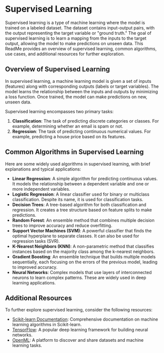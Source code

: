 # Supervised Learning 

Supervised learning is a type of machine learning where the model is trained on a labeled dataset. The dataset contains input-output pairs, with the output representing the target variable or "ground truth." The goal of supervised learning is to learn a mapping from the inputs to the target output, allowing the model to make predictions on unseen data. This ReadMe provides an overview of supervised learning, common algorithms, use cases, and additional resources for further exploration.

## Overview of Supervised Learning
In supervised learning, a machine learning model is given a set of inputs (features) along with corresponding outputs (labels or target variables). The model learns the relationship between the inputs and outputs by minimizing a loss function. Once trained, the model can make predictions on new, unseen data.

Supervised learning encompasses two primary tasks:
1. **Classification**: The task of predicting discrete categories or classes. For example, determining whether an email is spam or not.
2. **Regression**: The task of predicting continuous numerical values. For example, predicting a house price based on its features.

## Common Algorithms in Supervised Learning
Here are some widely used algorithms in supervised learning, with brief explanations and typical applications:

- **Linear Regression**: A simple algorithm for predicting continuous values. It models the relationship between a dependent variable and one or more independent variables.
- **Logistic Regression**: A linear classifier used for binary or multiclass classification. Despite its name, it is used for classification tasks.
- **Decision Trees**: A tree-based algorithm for both classification and regression. It creates a tree structure based on feature splits to make predictions.
- **Random Forest**: An ensemble method that combines multiple decision trees to improve accuracy and reduce overfitting.
- **Support Vector Machines (SVM)**: A powerful classifier that finds the optimal hyperplane to separate classes. It can also be used for regression tasks (SVR).
- **K-Nearest Neighbors (KNN)**: A non-parametric method that classifies instances based on the majority class among the k-nearest neighbors.
- **Gradient Boosting**: An ensemble technique that builds multiple models sequentially, each focusing on the errors of the previous model, leading to improved accuracy.
- **Neural Networks**: Complex models that use layers of interconnected neurons to learn complex patterns. These are widely used in deep learning applications.


## Additional Resources
To further explore supervised learning, consider the following resources:

- [Scikit-learn Documentation](https://scikit-learn.org/stable/): Comprehensive documentation on machine learning algorithms in Scikit-learn.
- [TensorFlow](https://www.tensorflow.org/): A popular deep learning framework for building neural networks.
- [OpenML](https://www.openml.org/): A platform to discover and share datasets and machine learning tasks.

